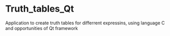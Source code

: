 # Truth_tables_Qt
Application to create truth tables for differrent expressins, using language C and opportunities of Qt framework
